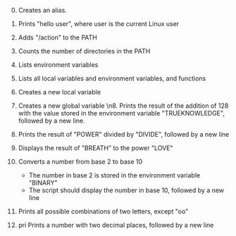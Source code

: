 0. Creates an alias.

1. Prints "hello user", where user is the current Linux user

2. Adds "/action" to the PATH

3. Counts the number of directories in the PATH

4. Lists environment variables

5. Lists all local variables and environment variables, and functions

6. Creates a new local variable

7. Creates a new global variable
\n8. Prints the result of the addition of 128 with the value stored in the environment variable "TRUEKNOWLEDGE", followed by a new line.

9. Prints the result of "POWER" divided by "DIVIDE", followed by a new line

10. Displays the result of "BREATH" to the power "LOVE"

11. Converts a number from base 2 to base 10
	- The number in base 2 is stored in the environment variable "BINARY"
	- The script should display the number in base 10, followed by a new line

12. Prints all possible combinations of two letters, except "oo"

13. pri Prints a number with two decimal places, followed by a new line
